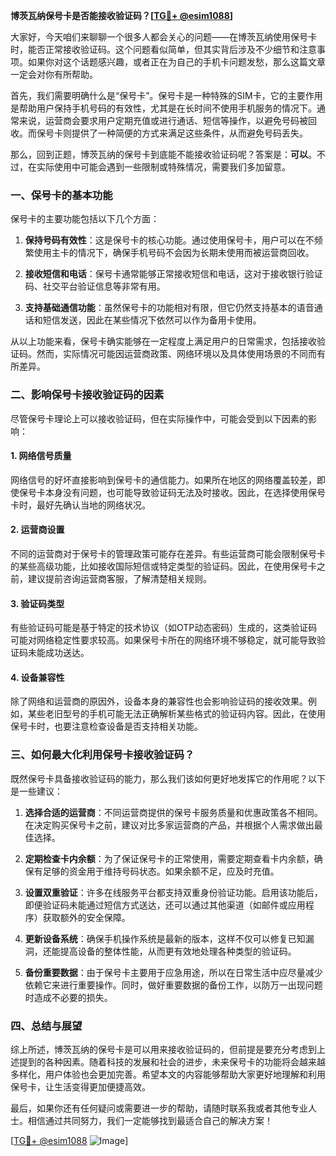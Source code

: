 **博茨瓦纳保号卡是否能接收验证码？[[TG💪+ @esim1088](https://t.me/s/esim1088)]**

大家好，今天咱们来聊聊一个很多人都会关心的问题——在博茨瓦纳使用保号卡时，能否正常接收验证码。这个问题看似简单，但其实背后涉及不少细节和注意事项。如果你对这个话题感兴趣，或者正在为自己的手机卡问题发愁，那么这篇文章一定会对你有所帮助。

首先，我们需要明确什么是“保号卡”。保号卡是一种特殊的SIM卡，它的主要作用是帮助用户保持手机号码的有效性，尤其是在长时间不使用手机服务的情况下。通常来说，运营商会要求用户定期充值或进行通话、短信等操作，以避免号码被回收。而保号卡则提供了一种简便的方式来满足这些条件，从而避免号码丢失。

那么，回到正题，博茨瓦纳的保号卡到底能不能接收验证码呢？答案是：**可以**。不过，在实际使用中可能会遇到一些限制或特殊情况，需要我们多加留意。

### 一、保号卡的基本功能

保号卡的主要功能包括以下几个方面：

1. **保持号码有效性**：这是保号卡的核心功能。通过使用保号卡，用户可以在不频繁使用主卡的情况下，确保手机号码不会因为长期未使用而被运营商回收。
   
2. **接收短信和电话**：保号卡通常能够正常接收短信和电话，这对于接收银行验证码、社交平台验证信息等非常有用。

3. **支持基础通信功能**：虽然保号卡的功能相对有限，但它仍然支持基本的语音通话和短信发送，因此在某些情况下依然可以作为备用卡使用。

从以上功能来看，保号卡确实能够在一定程度上满足用户的日常需求，包括接收验证码。然而，实际情况可能因运营商政策、网络环境以及具体使用场景的不同而有所差异。

### 二、影响保号卡接收验证码的因素

尽管保号卡理论上可以接收验证码，但在实际操作中，可能会受到以下因素的影响：

#### 1. 网络信号质量
网络信号的好坏直接影响到保号卡的通信能力。如果所在地区的网络覆盖较差，即使保号卡本身没有问题，也可能导致验证码无法及时接收。因此，在选择使用保号卡时，最好先确认当地的网络状况。

#### 2. 运营商设置
不同的运营商对于保号卡的管理政策可能存在差异。有些运营商可能会限制保号卡的某些高级功能，比如接收国际短信或特定类型的验证码。因此，在使用保号卡之前，建议提前咨询运营商客服，了解清楚相关规则。

#### 3. 验证码类型
有些验证码可能是基于特定的技术协议（如OTP动态密码）生成的，这类验证码可能对网络稳定性要求较高。如果保号卡所在的网络环境不够稳定，就可能导致验证码未能成功送达。

#### 4. 设备兼容性
除了网络和运营商的原因外，设备本身的兼容性也会影响验证码的接收效果。例如，某些老旧型号的手机可能无法正确解析某些格式的验证码内容。因此，在使用保号卡时，也要注意检查设备是否支持相关功能。

### 三、如何最大化利用保号卡接收验证码？

既然保号卡具备接收验证码的能力，那么我们该如何更好地发挥它的作用呢？以下是一些建议：

1. **选择合适的运营商**：不同运营商提供的保号卡服务质量和优惠政策各不相同。在决定购买保号卡之前，建议对比多家运营商的产品，并根据个人需求做出最佳选择。

2. **定期检查卡内余额**：为了保证保号卡的正常使用，需要定期查看卡内余额，确保有足够的资金用于维持号码状态。如果余额不足，应及时充值。

3. **设置双重验证**：许多在线服务平台都支持双重身份验证功能。启用该功能后，即便验证码未能通过短信方式送达，还可以通过其他渠道（如邮件或应用程序）获取额外的安全保障。

4. **更新设备系统**：确保手机操作系统是最新的版本，这样不仅可以修复已知漏洞，还能提高设备的整体性能，从而更有效地处理各种类型的验证码。

5. **备份重要数据**：由于保号卡主要用于应急用途，所以在日常生活中应尽量减少依赖它来进行重要操作。同时，做好重要数据的备份工作，以防万一出现问题时造成不必要的损失。

### 四、总结与展望

综上所述，博茨瓦纳的保号卡是可以用来接收验证码的，但前提是要充分考虑到上述提到的各种因素。随着科技的发展和社会的进步，未来保号卡的功能将会越来越多样化，用户体验也会更加完善。希望本文的内容能够帮助大家更好地理解和利用保号卡，让生活变得更加便捷高效。

最后，如果你还有任何疑问或需要进一步的帮助，请随时联系我或者其他专业人士。相信通过共同努力，我们一定能够找到最适合自己的解决方案！

[[TG💪+ @esim1088](https://t.me/s/esim1088) ![Image](https://i.postimg.cc/4NQfJmqS/Snipaste-2025-05-13-00-14-12.png)]